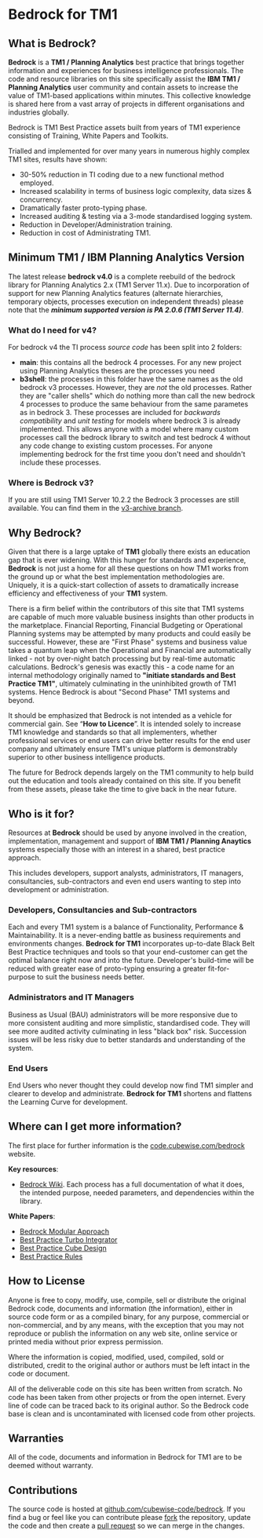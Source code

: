 # Bedrock for TM1

## What is Bedrock?

**Bedrock** is a **TM1 / Planning Analytics** best practice that brings together information and experiences for business intelligence professionals. The code and resource libraries on this site specifically assist the **IBM TM1 / Planning Analytics** user community and contain assets to increase the value of TM1-based applications within minutes. This collective knowledge is shared here from a vast array of projects in different organisations and industries globally.

Bedrock is TM1 Best Practice assets built from years of TM1 experience consisting of Training, White Papers and Toolkits.

Trialled and implemented for over many years in numerous highly complex TM1 sites, results have shown:
* 30-50% reduction in TI coding due to a new functional method employed. 
* Increased scalability in terms of business logic complexity, data sizes & concurrency.
* Dramatically faster proto-typing phase. 
* Increased auditing & testing via a 3-mode standardised logging system.
* Reduction in Developer/Administration training.
* Reduction in cost of Administrating TM1.

## Minimum TM1 / IBM Planning Analytics Version

The latest release **bedrock v4.0** is a complete reebuild of the bedrock library for Planning Analytics 2.x (TM1 Server 11.x). Due to incorporation of support for new Planning Analytics features (alternate hierarchies, temporary objects, processes execution on independent threads) please note that the _**minimum supported version is PA 2.0.6 (TM1 Server 11.4)**_.

### What do I need for v4?
For bedrock v4 the TI process _source code_ has been split into 2 folders:

* **main**: this contains all the bedrock 4 processes. For any new project using Planning Analytics theses are the processes you need
* **b3shell**: the processes in this folder have the same names as the old bedrock v3 processes. However, they are _not_ the old processes. Rather they are "caller shells" which do nothing more than call the new bedrock 4 processes to produce the same behaviour from the same parametes as in bedrock 3. These processes are included for _backwards compatibility_ and _unit testing_ for models where bedrock 3 is already implemented. This allows anyone with a model where many custom processes call the bedrock library to switch and test bedrock 4 without any code change to existing custom processes. For anyone implementing bedrock for the frst time yoou don't need and shouldn't include these processes. 

### Where is Bedrock v3?

If you are still using TM1 Server 10.2.2 the Bedrock 3 processes are still available. You can find them in the [v3-archive branch](https://github.com/cubewise-code/bedrock/tree/v3-archive).

## Why Bedrock?

Given that there is a large uptake of **TM1** globally there exists an education gap that is ever widening. With this hunger for standards and experience, **Bedrock** is not just a home for all these questions on how TM1 works from the ground up or what the best implementation methodologies are. Uniquely, it is a quick-start collection of assets to dramatically increase efficiency and effectiveness of your **TM1** system.

There is a firm belief within the contributors of this site that TM1 systems are capable of much more valuable business insights than other products in the marketplace. Financial Reporting, Financial Budgeting or Operational Planning systems may be attempted by many products and could easily be successful. However, these are "First Phase" systems and business value takes a quantum leap when the Operational and Financial are automatically linked - not by over-night batch processing but by real-time automatic calculations. Bedrock's genesis was exactly this - a code name for an internal methodology originally named to **"initiate standards and Best Practice TM1"**, ultimately culminating in the uninhibited growth of TM1 systems. Hence Bedrock is about "Second Phase" TM1 systems and beyond.

It should be emphasized that Bedrock is not intended as a vehicle for commercial gain. See “**How to Licence**”. It is intended solely to increase TM1 knowledge and standards so that all implementers, whether professional services or end users can drive better results for the end user company and ultimately ensure TM1's unique platform is demonstrably superior to other business intelligence products.

The future for Bedrock depends largely on the TM1 community to help build out the education and tools already contained on this site. If you benefit from these assets, please take the time to give back in the near future.

## Who is it for?

Resources at **Bedrock** should be used by anyone involved in the creation, implementation, management and support of **IBM TM1 / Planning Anaytics** systems especially those with an interest in a shared, best practice approach.

This includes developers, support analysts, administrators, IT managers, consultancies, sub-contractors and even end users wanting to step into development or administration.

### Developers, Consultancies and Sub-contractors

Each and every TM1 system is a balance of Functionality, Performance & Maintainability. It is a never-ending battle as business requirements and environments changes. **Bedrock for TM1** incorporates up-to-date Black Belt Best Practice techniques and tools so that your end-customer can get the optimal balance right now and into the future. Developer's build-time will be reduced with greater ease of proto-typing ensuring a greater fit-for-purpose to suit the business needs better.

### Administrators and IT Managers

Business as Usual (BAU) administrators will be more responsive due to more consistent auditing and more simplistic, standardised code. They will see more audited activity culminating in less "black box" risk. Succession issues will be less risky due to better standards and understanding of the system.

### End Users

End Users who never thought they could develop now find TM1 simpler and clearer to develop and administrate. **Bedrock for TM1** shortens and flattens the Learning Curve for development.

## Where can I get more information?

The first place for further information is the [code.cubewise.com/bedrock](https://code.cubewise.com/bedrock) website. 

**Key resources**:
* [Bedrock Wiki](https://github.com/cubewise-code/bedrock/wiki). Each process has a full documentation of what it does, the intended purpose, needed parameters, and dependencies within the library.

**White Papers**:
* [Bedrock Modular Approach](https://code.cubewise.com/s/White_Paper_Modular_Approach.pdf)
* [Best Practice Turbo Integrator](https://code.cubewise.com/s/White_Paper_Best_Practice_Turbo_Integrator.pdf)
* [Best Practice Cube Design](https://code.cubewise.com/s/White_Paper_Best_Practice_Cube_Design.pdf)
* [Best Practice Rules](https://code.cubewise.com/s/White_Paper_Best_Practice_Rules.pdf)

## How to License

Anyone is free to copy, modify, use, compile, sell or distribute the original Bedrock code, documents and information (the information), either in source code form or as a compiled binary, for any purpose, commercial or non-commercial, and by any means, with the exception that you may not reproduce or publish the information on any web site, online service or printed media without prior express permission.

Where the information is copied, modified, used, compiled, sold or distributed, credit to the original author or authors must be left intact in the code or document.

All of the deliverable code on this site has been written from scratch. No code has been taken from other projects or from the open internet. Every line of code can be traced back to its original author. So the Bedrock code base is clean and is uncontaminated with licensed code from other projects.

## Warranties

All of the code, documents and information in Bedrock for TM1 are to be deemed without warranty.

## Contributions

The source code is hosted at [github.com/cubewise-code/bedrock](https://github.com/cubewise-code/bedrock). If you find a bug or feel like you can contribute please [fork](https://help.github.com/articles/fork-a-repo/) the repository, update the code and then create a [pull request](https://help.github.com/articles/about-pull-requests/) so we can merge in the changes.
